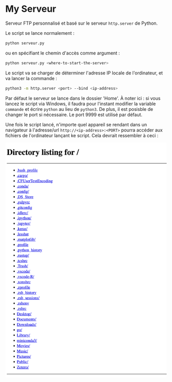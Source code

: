 # My Serveur

Serveur FTP personnalisé et basé sur le serveur `http.server` de Python.

Le script se lance normalement :

```bash
python serveur.py
```

ou en spécifiant le chemin d'accès comme argument :

```bash
python serveur.py <where-to-start-the-server>
```

Le script va se charger de déterminer l'adresse IP locale de l'ordinateur, et va lancer la commande :

```bash
python3 -m http.server <port> --bind <ip-address>
```

Par défaut le serveur se lance dans le dossier 'Home'.
À noter ici : si vous lancez le script via Windows, il faudra pour l'instant modifier la variable `commande` et écrire `python` au lieu de `python3`. De plus, il est posisble de changer le port si nécessaire. Le port 9999 est utilisé par défaut.

Une fois le script lancé, n'importe quel appareil se rendant dans un navigateur à l'adresse/url `http://<ip-address>:<PORT>` pourra accéder aux fichiers de l'ordinateur lançant ke script. Cela devrait ressembler à ceci :

![Accès au dossier 'Home' via le serveur](exemple.png)
